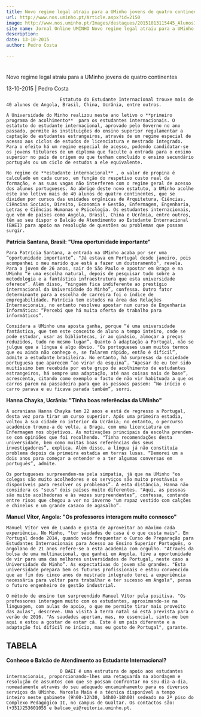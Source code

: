 ```yaml
---
title: Novo regime legal atraiu para a UMinho jovens de quatro continentes
url: http://www.nos.uminho.pt/Article.aspx?id=2150
image: http://www.nos.uminho.pt/Images/destaques/20151013115445_AlunosInternacionaisfotoAvelinoLimaDiriodoMinho1b.jpg
site name: Jornal Online UMINHO Novo regime legal atraiu para a UMinho jovens de quatro continentes
description: 
date: 13-10-2015
author: Pedro Costa

---
```


# 

Novo regime legal atraiu para a UMinho jovens de quatro continentes

13-10-2015 | Pedro Costa

                        Estatuto do Estudante Internacional trouxe mais de 40 alunos de Angola, Brasil, China, Ucrânia, entre outros.

	A Universidade do Minho realizou neste ano letivo o **primeiro programa de acolhimento**  para os estudantes internacionais. O estatuto do estudante internacional, aprovado pelo Governo no ano passado, permite às instituições do ensino superior regulamentar a captação de estudantes estrangeiros, através de um regime especial de acesso aos ciclos de estudos de licenciatura e mestrado integrado. Para o efeito há um regime especial de acesso, podendo candidatar-se os jovens titulares de um diploma que faculte a entrada para o ensino superior no país de origem ou que tenham concluído o ensino secundário português ou um ciclo de estudos a ele equivalente.

	No regime de **estudante internacional** , o valor de propina é calculado em cada curso, em função do respetivo custo real da formação, e as suas vagas não interferem com o regime geral de acesso dos alunos portugueses. Ao abrigo deste novo estatuto, a UMinho acolhe este ano letivo mais de 40 alunos de quatro continentes, que se dividem por cursos das unidades orgânicas de Arquitetura, Ciências, Ciências Sociais, Direito, Economia e Gestão, Enfermagem, Engenharia, Letras e Ciências Humanas e Psicologia. Os estudantes internacionais, que vêm de países como Angola, Brasil, China e Ucrânia, entre outros, têm ao seu dispor o Balcão de Atendimento ao Estudante Internacional (BAEI) para apoio na resolução de questões ou problemas que possam surgir.

**Patrícia Santana, Brasil: "Uma oportunidade importante"** 

	Para Patrícia Santana, a entrada na UMinho acaba por ser uma “oportunidade importante”. "Já estava em Portugal desde janeiro, pois acompanhei o meu marido que está a fazer um doutoramento", revela. Para a jovem de 26 anos, sair de São Paulo e apostar em Braga e na UMinho “é uma escolha natural, depois de pesquisar tudo sobre a metodologia e a fantástica infraestrutura que esta universidade oferece”. Além disso, “ninguém fica indiferente ao prestígio internacional da Universidade do Minho”, confessa. Outro fator determinante para a escolha de carreira foi o índice de empregabilidade. Patrícia tem estudos na área das Relações Internacionais, no entanto resolveu apostar num curso de Engenharia Informática: “Percebi que há muita oferta de trabalho para informáticos”.

	Considera a UMinho uma aposta ganha, porque “é uma universidade fantástica, que tem este conceito de aluno a tempo inteiro, onde se pode estudar, usar as bibliotecas, ir ao ginásio, almoçar a preços reduzidos, tudo no mesmo lugar”. Quanto à adaptação a Portugal, não se julgue que a língua é algo óbvio. "Os portugueses usam muitos termos que eu ainda não conheço e, se falarem rápido, então é difícil”, admite a estudante brasileira. No entanto, há surpresas da sociedade portuguesa que aparecem “ao virar da esquina”. "Apesar de eu ter sido muitíssimo bem recebida por este grupo de acolhimento de estudantes estrangeiros, há sempre uma adaptação, até nas coisas mais de base”, acrescenta, citando como exemplo o facto de não vir habituada a que os carros parem na passadeira para que as pessoas passem: “No início o carro parava e eu ficava parada também”, sorri.

**Hanna Chayka, Ucrânia: "Tinha boas referências da UMinho"** 
	 

	A ucraniana Hanna Chayka tem 22 anos e está de regresso a Portugal, desta vez para tirar um curso superior. Após uma primeira estadia, voltou à sua cidade no interior da Ucrânia; no entanto, o percurso académico trouxe-a de volta, a Braga, com uma licenciatura em Enfermagem nos objetivos. As motivações principais da escolha prendem-se com opiniões que foi recolhendo. "Tinha recomendações desta universidade, bem como muitas boas referências dos seus investigadores”, explica. Além disso, a língua já não constituía problema depois da primeira estadia em terras lusas. “Demorei um a dois anos para começar a entender e a ter algumas conversas em português”, admite.

	Os portugueses surpreendem-na pela simpatia, já que na UMinho "os colegas são muito acolhedores e os serviços são muito prestáveis e disponíveis para resolver os problemas”. A esta distância, Hanna não considera os "seus" dois países muito diferentes. "Aqui, as pessoas são muito acolhedoras e às vezes surpreendentes”, confessa, contando entre risos que chegou a ver no inverno "um rapaz vestido com calções e chinelos e um grande casaco de agasalho”.

**Manuel Vítor, Angola: "Os professores interagem muito connosco"** 

	Manuel Vítor vem de Luanda e gosta de aproveitar ao máximo cada experiência. No Minho, "ter saudades de casa é o que custa mais". Em Portugal desde 2014, quando veio frequentar o Curso de Preparação para Estudantes Internacionais para Acesso ao Ensino Superior Português, o angolano de 21 anos refere-se a esta academia com orgulho. "Através da bolsa de uma multinacional, que ganhei em Angola, tive a oportunidade de vir para uma das melhores universidades de Portugal, neste caso a Universidade do Minho”. As expectativas do jovem são grandes. "Esta universidade prepara bem os futuros profissionais e estou convencido que ao fim dos cinco anos do mestrado integrado terei a experiência necessária para voltar para trabalhar e ter sucesso em Angola", pensa o futuro engenheiro de gestão industrial.

	O método de ensino tem surpreendido Manuel Vítor pela positiva. "Os professores interagem muito com os estudantes, aproximando-se na linguagem, com aulas de apoio, o que me permite tirar mais proveito das aulas", descreve. Uma visita à terra natal só está prevista para o verão de 2016. "As saudades apertam, mas, no essencial, sinto-me bem aqui e estou a gostar de estar cá. Este é um país diferente e a adaptação foi difícil no início, mas eu gosto de Portugal", garante.

## TABELA

**Conhece o Balcão de Atendimento ao Estudante Internacional?** 

						O BAEI é uma estrutura de apoio aos estudantes internacionais, proporcionando-lhes uma retaguarda na abordagem e resolução de assuntos com que se possam confrontar no seu dia-a-dia, nomeadamente através do seu adequado encaminhamento para os diversos serviços da UMinho. Marcela Maia é a técnica disponível a tempo inteiro neste gabinete (9h00-12h30, 14h00-18h00) sedeado no 2º piso do Complexo Pedagógico II, no campus de Gualtar. Os contactos são: (+351)253601055 e balcao_ei@reitoria.uminho.pt.

						 

